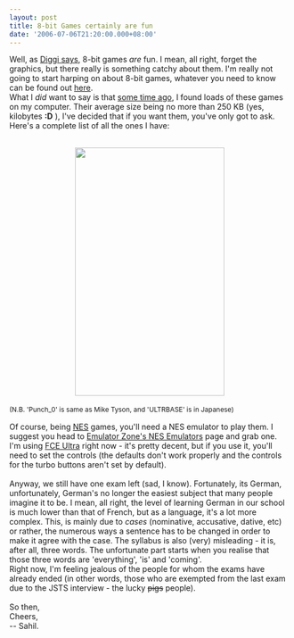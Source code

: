 ```yaml
---
layout: post
title: 8-bit Games certainly are fun
date: '2006-07-06T21:20:00.000+08:00'
---
```


Well, as <a href="http://digthepig.blogspot.com/2006/06/flashback-8-bit-games.html" title="Diggi: the 8-bit games">Diggi says</a>, 8-bit games <span style="font-style: italic;">are</span> fun. I mean, all right, forget the graphics, but there really is something catchy about them. I'm really not going to start harping on about 8-bit games, whatever you need to know can be found out <a href="http://digthepig.blogspot.com/2006/06/flashback-8-bit-games.html" title="Diggi: the 8-bit games">here</a>.<br />What I <span style="font-style: italic;">did</span> want to say is that <a href="http://fivefoldfun.blogspot.com/2005/10/too-much-news.html">some time ago</a>, I found loads of these games on my computer. Their average size being no more than 250 KB (yes, kilobytes <span style="font-weight: bold;">:D</span> ), I've decided that if you want them, you've only got to ask. Here's a complete list of all the ones I have:<br /><br /><div style="text-align: center;"><img src="http://members.lycos.co.uk/sahil/nes_list.gif" alt="" height="445" width="268" /></div><br /><span style="font-size:85%;">(N.B. 'Punch_0' is same as Mike Tyson, and 'ULTRBASE' is in Japanese)<br /><br /></span>Of course, being <a href="http://en.wikipedia.org/wiki/NES" title="Wikipedia: NES">NES</a> games, you'll need a NES emulator to play them. I suggest you head to <a href="http://www.emulator-zone.com/doc.php/nes/" title="Emulator Zone: NES Emulators">Emulator Zone's NES Emulators</a> page and grab one. I'm using <a href="http://www.emulator-zone.com/doc.php/nes/fceultra.html" title="FCE Ultra; 292 KB">FCE Ultra</a> right now - it's pretty decent, but if you use it, you'll need to set the controls (the defaults don't work properly and the controls for the turbo buttons aren't set by default).<br /><br />Anyway, we still have one exam left (sad, I know). Fortunately, its German, unfortunately, German's no longer the easiest subject that many people imagine it to be. I mean, all right, the level of learning German in our school is much lower than that of French, but as a language, it's a lot more complex. This, is mainly due to <span style="font-style: italic;">cases</span> (nominative, accusative, dative, etc) or rather, the numerous ways a sentence has to be changed in order to make it agree with the case. The syllabus is also (very) misleading - it is, after all, three words. The unfortunate part starts when you realise that those three words are 'everything', 'is' and 'coming'.<br />Right now, I'm feeling jealous of the people for whom the exams have already ended (in other words, those who are exempted from the last exam due to the JSTS interview - the lucky <span style="text-decoration: line-through;">pigs</span> people).<br /><br />So then,<br />Cheers,<br />-- Sahil.